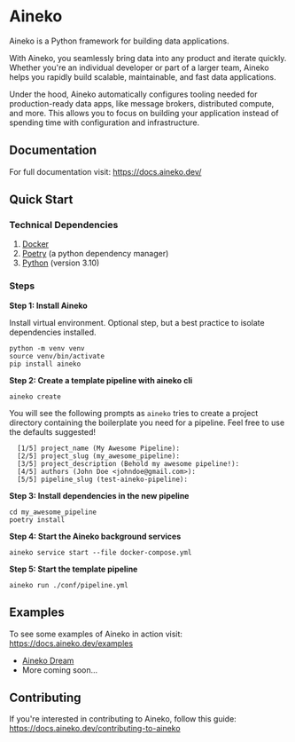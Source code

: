 # Aineko

Aineko is a Python framework for building data applications.

With Aineko, you seamlessly bring data into any product and iterate quickly. Whether you're an individual developer or part of a larger team, Aineko helps you rapidly build scalable, maintainable, and fast data applications.

Under the hood, Aineko automatically configures tooling needed for production-ready data apps, like message brokers, distributed compute, and more. This allows you to focus on building your application instead of spending time with configuration and infrastructure.

## Documentation

For full documentation visit: https://docs.aineko.dev/

## Quick Start

### Technical Dependencies

1. [Docker](https://www.docker.com/get-started/)
2. [Poetry](https://python-poetry.org/docs/#installation) (a python dependency manager)
3. [Python](https://www.python.org/downloads/) (version 3.10)

### Steps

**Step 1: Install Aineko**

Install virtual environment. Optional step, but a best practice to isolate dependencies installed.

```
python -m venv venv
source venv/bin/activate
pip install aineko
```

**Step 2: Create a template pipeline with aineko cli**

```
aineko create
```

You will see the following prompts as `aineko` tries to create a project directory containing the boilerplate you need for a pipeline. Feel free to use the defaults suggested!

```
  [1/5] project_name (My Awesome Pipeline):
  [2/5] project_slug (my_awesome_pipeline):
  [3/5] project_description (Behold my awesome pipeline!):
  [4/5] authors (John Doe <johndoe@gmail.com>):
  [5/5] pipeline_slug (test-aineko-pipeline):
```

**Step 3: Install dependencies in the new pipeline**

```
cd my_awesome_pipeline
poetry install
```

**Step 4: Start the Aineko background services**

```
aineko service start --file docker-compose.yml
```

**Step 5: Start the template pipeline**

```
aineko run ./conf/pipeline.yml
```

## Examples

To see some examples of Aineko in action visit: https://docs.aineko.dev/examples

- [Aineko Dream](https://github.com/aineko-dev/aineko-dream)
- More coming soon...

## Contributing

If you're interested in contributing to Aineko, follow this guide: https://docs.aineko.dev/contributing-to-aineko
